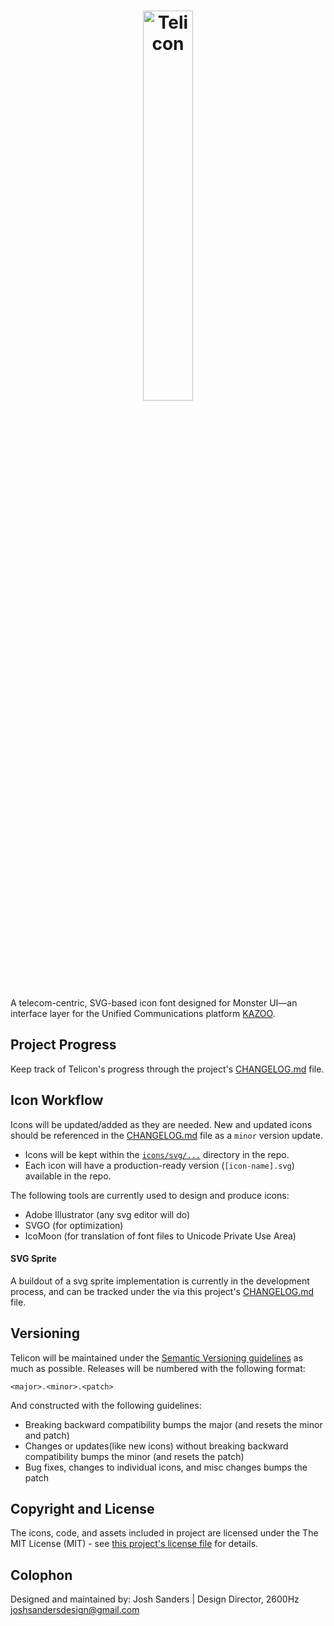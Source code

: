 <h1 align="center"><img src="https://cdn.rawgit.com/joshsanders/telicon/13de470a/docs/logo.svg" alt="Telicon" width="40%"></h1>

<!-- ![Telicon Logo ](https://cdn.rawgit.com/joshsanders/telicon/49201d3c/docs/logo.svg) -->

A telecom-centric, SVG-based icon font designed for Monster UI&mdash;an interface layer for the Unified Communications platform [KAZOO](https://github.com/2600hz/kazoo).

## Project Progress
Keep track of Telicon's progress through the project's [CHANGELOG.md](https://github.com/joshsanders/telicon/blob/master/CHANGELOG.md) file.

## Icon Workflow
Icons will be updated/added as they are needed. New and updated icons should be referenced in the [CHANGELOG.md](https://github.com/joshsanders/telicon/blob/master/CHANGELOG.md) file as a `minor` version update.

* Icons will be kept within the [`icons/svg/...`](https://github.com/joshsanders/telicon/tree/master/icons/svg) directory in the repo.
* Each icon will have a production-ready version (`[icon-name].svg`) available in the repo.

The following tools are currently used to design and produce icons:

* Adobe Illustrator (any svg editor will do)
* SVGO (for optimization)
* IcoMoon (for translation of font files to Unicode Private Use Area)

#### SVG Sprite
A buildout of a svg sprite implementation is currently in the development process, and can be tracked under the via this project's [CHANGELOG.md](https://github.com/joshsanders/telicon/blob/master/CHANGELOG.md) file.

## Versioning
Telicon will be maintained under the [Semantic Versioning guidelines](http://semver.org) as much as possible. Releases will be numbered with the following format:

`<major>.<minor>.<patch>`

And constructed with the following guidelines:

* Breaking backward compatibility bumps the major (and resets the minor and patch)
* Changes or updates(like new icons) without breaking backward compatibility bumps the minor (and resets the patch)
* Bug fixes, changes to individual icons, and misc changes bumps the patch

## Copyright and License
The icons, code, and assets included in project are licensed under the The MIT License (MIT) - see [this project's license file](https://github.com/joshsanders/telicon/blob/master/LICENSE.md) for details.

## Colophon
Designed and maintained by: Josh Sanders | Design Director, 2600Hz
joshsandersdesign@gmail.com
